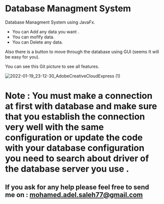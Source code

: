 # Database Managment System
Database Managment System using JavaFx.

- You can Add any data you want .
- You can mofify data.
- You can Delete any data.


Also there is a button to move through the database using GUI (seems It will be easy for you).

You can see this Git picture to see all features.

![2022-01-19_23-12-30_AdobeCreativeCloudExpress (1)](https://user-images.githubusercontent.com/26310663/151275166-8e6f5a99-0feb-403d-af49-8eab7ca5ce5b.gif)

# Note : You must make a connection at first with database and make sure that you establish the connection very well with the same configuration or update the code with your database configuration you need to search about driver of the database server you use .
 
## If you ask for any help please feel free to send me on : mohamed.adel.saleh77@gmail.com 
 

